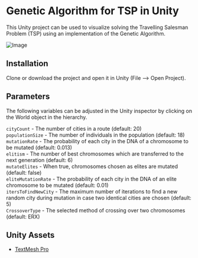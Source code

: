 # Genetic Algorithm for TSP in Unity

This Unity project can be used to visualize solving the Travelling Salesman Problem (TSP) using an implementation of the Genetic Algorithm.

![Image](https://github.com/jonasstr/Genetic-Algorithm-TSP-Unity/blob/master/images/tsp.PNG)

## Installation
Clone or download the project and open it in Unity (File --> Open Project).

## Parameters
The following variables can be adjusted in the Unity inspector by clicking on the World object in the hierarchy.

`cityCount` - The number of cities in a route (default: 20)  
`populationSize` - The number of individuals in the population (default: 18)  
`mutationRate` - The probability of each city in the DNA of a chromosome to be mutated (default: 0.013)  
`elitism` - The number of best chromosomes which are transferred to the next generation (default: 6)  
`mutateElites` - When true, chromosomes chosen as elites are mutated (default: false)  
`eliteMutationRate` - The probability of each city in the DNA of an elite chromosome to be mutated (default: 0.01)  
`itersToFindNewCity` - The maximum number of iterations to find a new random city during mutation in case two identical cities are chosen (default: 5)  
`CrossoverType` - The selected method of crossing over two chromosomes (default: ERX)  

## Unity Assets
- [TextMesh Pro](https://assetstore.unity.com/packages/essentials/beta-projects/textmesh-pro-84126)
